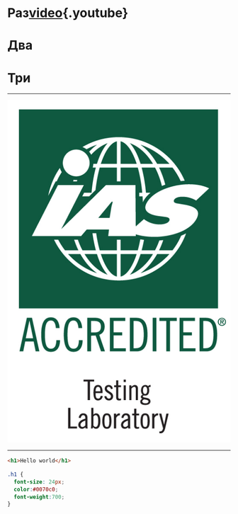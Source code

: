 <!-- TITLE: Главная -->

<!-- Здесь будет всякая хуйня -->

# Раз[video](https://www.youtube.com/watch?v=5Y_to8N__Qc){.youtube}

# Два
# Три

-----


![A 9 B 8964705 Cfeac 36181143 B 3894 De 95](/uploads/a-9-b-8964705-cfeac-36181143-b-3894-de-95.jpeg "A 9 B 8964705 Cfeac 36181143 B 3894 De 95")

-----




```html
<h1>Hello world</h1>
```

```css
.h1 {
  font-size: 24px;
  color:#0070c0;
  font-weight:700;
}
```
